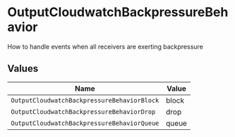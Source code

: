 # OutputCloudwatchBackpressureBehavior

How to handle events when all receivers are exerting backpressure


## Values

| Name                                        | Value                                       |
| ------------------------------------------- | ------------------------------------------- |
| `OutputCloudwatchBackpressureBehaviorBlock` | block                                       |
| `OutputCloudwatchBackpressureBehaviorDrop`  | drop                                        |
| `OutputCloudwatchBackpressureBehaviorQueue` | queue                                       |